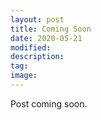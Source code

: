 ```yaml
---
layout: post
title: Coming Soon
date: 2020-05-21
modified:
description: 
tag:
image:
---
```


Post coming soon.